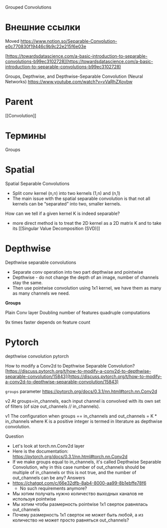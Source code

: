 
Grouped Convolutions

# Внешние ссылки

Moved
https://www.notion.so/Separable-Convolution-e0c770830f19446c9b9c22e215f6e03e

[https://towardsdatascience.com/a-basic-introduction-to-separable-convolutions-b99ec3102728](https://towardsdatascience.com/a-basic-introduction-to-separable-convolutions-b99ec3102728)

Groups, Depthwise, and Depthwise-Separable Convolution (Neural Networks)
https://www.youtube.com/watch?v=vVaRhZXovbw

# Parent

[[Convolution]]

# Термины

Groups

# Spatial

Spatial Separable Convolutions
- Split conv kernel (n,n) into two kernels (1,n) and (n,1)
- The main issue with the spatial separable convolution is that not all kernels can be “separated” into two, smaller kernels.

How can we tell if a given kernel K is indeed separable?
- more direct method is to treat the 2D kernel as a 2D matrix K and to take its [[Singular Value Decomposition (SVD)]]

# Depthwise

Depthwise separable convolutions
- Separate conv operation into two part depthwise and pointwise
- Depthwise - do not change the depth of an image, number of channels stay the same.
- Then use pointwise convolution using 1x1 kernel, we have them as many as many channels we need.


**Groups**

Plain Conv layer
Doubling number of features quadruple computations

9x times faster
depends on feature count

# Pytorch

depthwise convolution pytorch

How to modify a Conv2d to Depthwise Separable Convolution?
[https://discuss.pytorch.org/t/how-to-modify-a-conv2d-to-depthwise-separable-convolution/15843](https://discuss.pytorch.org/t/how-to-modify-a-conv2d-to-depthwise-separable-convolution/15843)

`groups` parameter
https://pytorch.org/docs/0.3.1/nn.html#torch.nn.Conv2d

v2
At groups=in_channels, each input channel is convolved with its own set of filters (of size out_channels // in_channels).

v1
The configuration when groups == in_channels and out_channels = K * in_channels where K is a positive integer is termed in literature as depthwise convolution.

Question
- Let's look at torch.nn.Conv2d layer
- Here is the documentation: https://pytorch.org/docs/0.3.1/nn.html#torch.nn.Conv2d
- If we make groups equal to in_channels, it's called Depthwise Separable Convolution, why in this case number of out_channels should be multiple of in_channels or this is not true, and the number of out_channels can be any?
Answers
- https://chatgpt.com/c/66e32dfb-8ab4-8000-aa99-8b1ebffe78f6
	- No such requirements anymore?
- Мы хотим получать нужно количество выходных каналов не используя pointwise
- Мы хотим чтобы размерность pointwise 1x1 сверток равнялась out_channels
- Почему размерность 1x1 сверток не может быть любой, а из количество не может просто равняться out_channels?